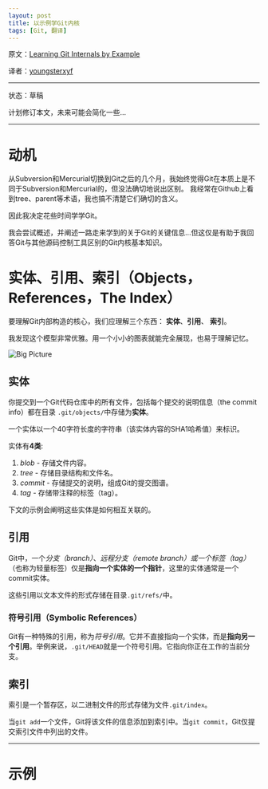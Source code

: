```yaml
---
layout: post
title: 以示例学Git内核
tags: [Git, 翻译]
---
```


原文：[Learning Git Internals by Example](http://teohm.github.io/blog/2011/05/30/learning-git-internals-by-example/)

译者：[youngsterxyf](https://github.com/youngsterxyf)


------

状态：草稿

计划修订本文，未来可能会简化一些...

------

# 动机

从Subversion和Mercurial切换到Git之后的几个月，我始终觉得Git在本质上是不同于Subversion和Mercurial的，但没法确切地说出区别。
我经常在Github上看到tree、parent等术语，我也搞不清楚它们确切的含义。

因此我决定花些时间学学Git。

我会尝试概述，并阐述一路走来学到的关于Git的关键信息...但这仅是有助于我回答Git与其他源码控制工具区别的Git内核基本知识。


# 实体、引用、索引（Objects，References，The Index）

要理解Git内部构造的核心，我们应理解三个东西： **实体**、**引用**、 **索引**。

我发现这个模型非常优雅。用一个小小的图表就能完全展现，也易于理解记忆。

![Big Picture](https://raw.github.com/youngsterxyf/youngsterxyf.github.com/master/assets/pics/git-internals/big-picture.png)

## 实体

你提交到一个Git代码仓库中的所有文件，包括每个提交的说明信息（the commit info）都在目录 `.git/objects/`中存储为**实体**。

一个实体以一个40字符长度的字符串（该实体内容的SHA1哈希值）来标识。

实体有**4类**:

1. *blob* - 存储文件内容。
2. *tree* - 存储目录结构和文件名。
3. *commit* - 存储提交的说明，组成Git的提交图谱。
4. *tag* - 存储带注释的标签（tag）。

下文的示例会阐明这些实体是如何相互关联的。

## 引用

Git中，一个*分支（branch）*、*远程分支（remote branch）*或一个*标签（tag）*（也称为轻量标签）仅是**指向一个实体的一个指针**，这里的实体通常是一个commit实体。

这些引用以文本文件的形式存储在目录`.git/refs/`中。

### 符号引用（Symbolic References）

Git有一种特殊的引用，称为*符号引用*。它并不直接指向一个实体，而是**指向另一个引用**。举例来说，`.git/HEAD`就是一个符号引用。它指向你正在工作的当前分支。

## 索引

索引是一个暂存区，以二进制文件的形式存储为文件`.git/index`。

当`git add`一个文件，Git将该文件的信息添加到索引中。当`git commit`，Git仅提交索引文件中列出的文件。

------

# 示例


